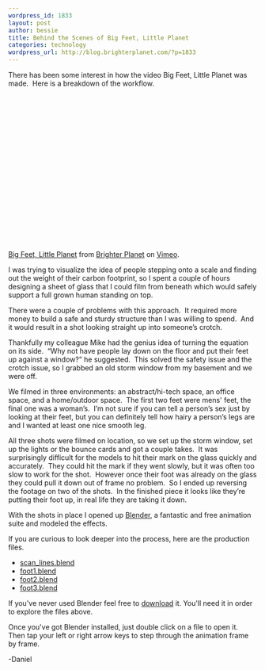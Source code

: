 ```yaml
--- 
wordpress_id: 1833
layout: post
author: bessie
title: Behind the Scenes of Big Feet, Little Planet
categories: technology
wordpress_url: http://blog.brighterplanet.com/?p=1833
---
```

There has been some interest in how the video Big Feet, Little Planet was made.  Here is a breakdown of the workflow.

<object width="400" height="300"><param name="allowfullscreen" value="true" /><param name="allowscriptaccess" value="always" /><param name="movie" value="http://vimeo.com/moogaloop.swf?clip_id=5938106&amp;server=vimeo.com&amp;show_title=1&amp;show_byline=1&amp;show_portrait=0&amp;color=&amp;fullscreen=1" /><embed src="http://vimeo.com/moogaloop.swf?clip_id=5938106&amp;server=vimeo.com&amp;show_title=1&amp;show_byline=1&amp;show_portrait=0&amp;color=&amp;fullscreen=1" type="application/x-shockwave-flash" allowfullscreen="true" allowscriptaccess="always" width="400" height="300"></embed></object>

[Big Feet, Little Planet](http://vimeo.com/5938106) from [Brighter Planet](http://vimeo.com/brighterplanet) on [Vimeo](http://vimeo.com).

I was trying to visualize the idea of people stepping onto a scale and finding out the weight of their carbon footprint, so I spent a couple of hours designing a sheet of glass that I could film from beneath which would safely support a full grown human standing on top.

There were a couple of problems with this approach.  It required more money to build a safe and sturdy structure than I was willing to spend.  And it would result in a shot looking straight up into someone’s crotch.

Thankfully my colleague Mike had the genius idea of turning the equation on its side.  “Why not have people lay down on the floor and put their feet up against a window?” he suggested.  This solved the safety issue and the crotch issue, so I grabbed an old storm window from my basement and we were off.

We filmed in three environments: an abstract/hi-tech space, an office space, and a home/outdoor space.  The first two feet were mens' feet, the final one was a woman’s.  I’m not sure if you can tell a person’s sex just by looking at their feet, but you can definitely tell how hairy a person’s legs are and I wanted at least one nice smooth leg.

All three shots were filmed on location, so we set up the storm window, set up the lights or the bounce cards and got a couple takes.  It was surprisingly difficult for the models to hit their mark on the glass quickly and accurately.  They could hit the mark if they went slowly, but it was often too slow to work for the shot.  However once their foot was already on the glass they could pull it down out of frame no problem.  So I ended up reversing the footage on two of the shots.  In the finished piece it looks like they’re putting their foot up, in real life they are taking it down.

With the shots in place I opened up <a title="Blender" href="http://www.blender.org" target="_blank">Blender</a>, a fantastic and free animation suite and modeled the effects.

If you are curious to look deeper into the process, here are the production files.
<ul>
	<li><a title="scan_lines.blend" href="http://blog.brighterplanet.com/wp-content/themes/bp/assets/scan_lines.blend " target="_blank">scan_lines.blend</a></li>
	<li><a title="foot1.blend" href="http://blog.brighterplanet.com/wp-content/themes/bp/assets/foot1.blend " target="_blank">foot1.blend</a></li>
	<li><a title="foot2.blend" href="http://blog.brighterplanet.com/wp-content/themes/bp/assets/foot2.blend " target="_blank">foot2.blend</a></li>
	<li><a title="foot3.blend" href="http://blog.brighterplanet.com/wp-content/themes/bp/assets/foot3.blend " target="_blank">foot3.blend</a></li>
</ul>

If you've never used Blender feel free to <a title="download" href="http://www.blender.org/download/get-blender/" target="_blank">download</a> it.  You'll need it in order to explore the files above.

Once you've got Blender installed, just double click on a file to open it.  Then tap your left or right arrow keys to step through the animation frame by frame.

-Daniel
